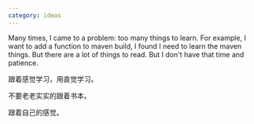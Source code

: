 ```yaml
---
category: ideas
---
```


Many times, I came to a problem: too many things to learn. For example, I want to add a function to maven build, I found I need to 
learn the maven things. But there are a lot of things to read. But I don't have that time and patience. 

跟着感觉学习，用直觉学习。

不要老老实实的跟着书本。

跟着自己的感觉。

